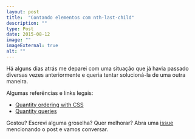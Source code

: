 ```yaml
---
layout: post
title:  "Contando elementos com nth-last-child"
description: ""
type: Post
date: 2015-08-12
image: ""
imageExternal: true
alt: ""
---
```


Há alguns dias atrás me deparei com uma situação que já havia passado diversas vezes anteriormente e queria tentar solucioná-la de uma outra maneira.

Algumas referências e links legais:

* [Quantity ordering with CSS](http://www.smashingmagazine.com/2015/07/quantity-ordering-with-css/)
* [Quantity queries](http://quantityqueries.com/)

Gostou? Escrevi alguma groselha? Quer melhorar? Abra uma [issue](https://github.com/raphaelfabeni/raphaelfabeni.github.io/issues) mencionando o post e vamos conversar.